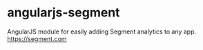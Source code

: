 # angularjs-segment
AngularJS module for easily adding Segment analytics to any app. https://segment.com
